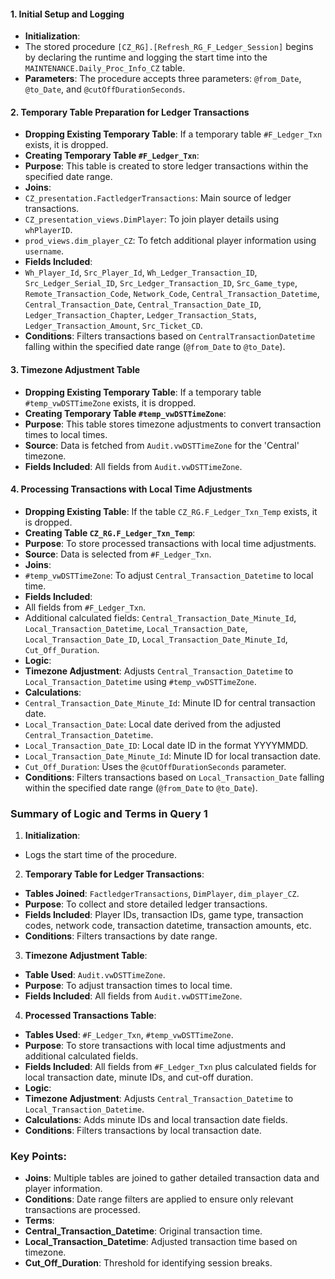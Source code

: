 #### 1. Initial Setup and Logging
 - **Initialization**:
 - The stored procedure `[CZ_RG].[Refresh_RG_F_Ledger_Session]` begins by declaring the runtime and logging the start time into the `MAINTENANCE.Daily_Proc_Info_CZ` table.
 - **Parameters**: The procedure accepts three parameters: `@from_Date`, `@to_Date`, and `@cutOffDurationSeconds`.

#### 2. Temporary Table Preparation for Ledger Transactions
 - **Dropping Existing Temporary Table**: If a temporary table `#F_Ledger_Txn` exists, it is dropped.
 - **Creating Temporary Table `#F_Ledger_Txn`**:
 - **Purpose**: This table is created to store ledger transactions within the specified date range.
 - **Joins**:
 - `CZ_presentation.FactledgerTransactions`: Main source of ledger transactions.
 - `CZ_presentation_views.DimPlayer`: To join player details using `whPlayerID`.
 - `prod_views.dim_player_CZ`: To fetch additional player information using `username`.
 - **Fields Included**:
 - `Wh_Player_Id`, `Src_Player_Id`, `Wh_Ledger_Transaction_ID`, `Src_Ledger_Serial_ID`, `Src_Ledger_Transaction_ID`, `Src_Game_type`, `Remote_Transaction_Code`, `Network_Code`, `Central_Transaction_Datetime`, `Central_Transaction_Date`, `Central_Transaction_Date_ID`, `Ledger_Transaction_Chapter`, `Ledger_Transaction_Stats`, `Ledger_Transaction_Amount`, `Src_Ticket_CD`.
 - **Conditions**: Filters transactions based on `CentralTransactionDatetime` falling within the specified date range (`@from_Date` to `@to_Date`).

#### 3. Timezone Adjustment Table
 - **Dropping Existing Temporary Table**: If a temporary table `#temp_vwDSTTimeZone` exists, it is dropped.
 - **Creating Temporary Table `#temp_vwDSTTimeZone`**:
 - **Purpose**: This table stores timezone adjustments to convert transaction times to local times.
 - **Source**: Data is fetched from `Audit.vwDSTTimeZone` for the 'Central' timezone.
 - **Fields Included**: All fields from `Audit.vwDSTTimeZone`.

#### 4. Processing Transactions with Local Time Adjustments
 - **Dropping Existing Table**: If the table `CZ_RG.F_Ledger_Txn_Temp` exists, it is dropped.
 - **Creating Table `CZ_RG.F_Ledger_Txn_Temp`**:
 - **Purpose**: To store processed transactions with local time adjustments.
 - **Source**: Data is selected from `#F_Ledger_Txn`.
 - **Joins**:
 - `#temp_vwDSTTimeZone`: To adjust `Central_Transaction_Datetime` to local time.
 - **Fields Included**:
 - All fields from `#F_Ledger_Txn`.
 - Additional calculated fields: `Central_Transaction_Date_Minute_Id`, `Local_Transaction_Datetime`, `Local_Transaction_Date`, `Local_Transaction_Date_ID`, `Local_Transaction_Date_Minute_Id`, `Cut_Off_Duration`.
 - **Logic**:
 - **Timezone Adjustment**: Adjusts `Central_Transaction_Datetime` to `Local_Transaction_Datetime` using `#temp_vwDSTTimeZone`.
 - **Calculations**:
 - `Central_Transaction_Date_Minute_Id`: Minute ID for central transaction date.
 - `Local_Transaction_Date`: Local date derived from the adjusted `Central_Transaction_Datetime`.
 - `Local_Transaction_Date_ID`: Local date ID in the format YYYYMMDD.
 - `Local_Transaction_Date_Minute_Id`: Minute ID for local transaction date.
 - `Cut_Off_Duration`: Uses the `@cutOffDurationSeconds` parameter.
 - **Conditions**: Filters transactions based on `Local_Transaction_Date` falling within the specified date range (`@from_Date` to `@to_Date`).

### Summary of Logic and Terms in Query 1

1. **Initialization**:
 - Logs the start time of the procedure.

2. **Temporary Table for Ledger Transactions**:
 - **Tables Joined**: `FactledgerTransactions`, `DimPlayer`, `dim_player_CZ`.
 - **Purpose**: To collect and store detailed ledger transactions.
 - **Fields Included**: Player IDs, transaction IDs, game type, transaction codes, network code, transaction datetime, transaction amounts, etc.
 - **Conditions**: Filters transactions by date range.

3. **Timezone Adjustment Table**:
 - **Table Used**: `Audit.vwDSTTimeZone`.
 - **Purpose**: To adjust transaction times to local time.
 - **Fields Included**: All fields from `Audit.vwDSTTimeZone`.

4. **Processed Transactions Table**:
 - **Tables Used**: `#F_Ledger_Txn`, `#temp_vwDSTTimeZone`.
 - **Purpose**: To store transactions with local time adjustments and additional calculated fields.
 - **Fields Included**: All fields from `#F_Ledger_Txn` plus calculated fields for local transaction date, minute IDs, and cut-off duration.
 - **Logic**:
 - **Timezone Adjustment**: Adjusts `Central_Transaction_Datetime` to `Local_Transaction_Datetime`.
 - **Calculations**: Adds minute IDs and local transaction date fields.
 - **Conditions**: Filters transactions by local transaction date.

### Key Points:
 - **Joins**: Multiple tables are joined to gather detailed transaction data and player information.
 - **Conditions**: Date range filters are applied to ensure only relevant transactions are processed.
 - **Terms**:
 - **Central_Transaction_Datetime**: Original transaction time.
 - **Local_Transaction_Datetime**: Adjusted transaction time based on timezone.
 - **Cut_Off_Duration**: Threshold for identifying session breaks.
